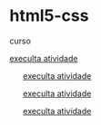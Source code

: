 # html5-css
 curso

<a href="https://camillyvitoria585.github.io/html5-css/execicio/exe 001">execulta atividade</a>
<ul><a href="https://camillyvitoria585.github.io/html5-css/execicio/exe 003">execulta atividade</a></ul>
<ul><a href="https://camillyvitoria585.github.io/html5-css/execicio/exe 004">execulta atividade</a></ul>
<ul><a href="https://camillyvitoria585.github.io/html5-css/execicio/trabalho final">execulta atividade</a></ul>